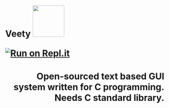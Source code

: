 <h1 display = "inline-block">
  Veety
  <img src="https://i.imgur.com/yjolhnx.png" width="100px">
</a>



[![Run on Repl.it](https://replit.com/badge/github/deepspaceIX/Veety)](https://replit.com/new/github/deepspaceIX/Veety)

  
  
<h1 align="right">
Open-sourced text based GUI system written for C programming. Needs C standard library.






